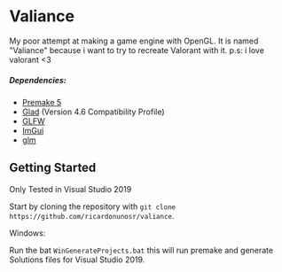 # Valiance

My poor attempt at making a game engine with OpenGL.
It is named "Valiance" because i want to try to recreate Valorant with it.
p.s: i love valorant <3

##### Dependencies:
- [Premake 5](https://github.com/premake/premake-core)
- [Glad](https://github.com/Dav1dde/glad) (Version 4.6 Compatibility Profile) 
- [GLFW](https://github.com/glfw/glfw) 
- [ImGui](https://github.com/ocornut/imgui) 
- [glm](https://github.com/g-truc/glm)

## Getting Started

Only Tested in Visual Studio 2019

Start by cloning the repository with `git clone https://github.com/ricardonunosr/valiance`.

Windows:

Run the bat `WinGenerateProjects.bat` this will run premake and generate Solutions files for Visual Studio 2019.




